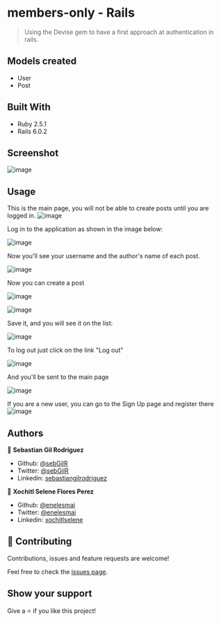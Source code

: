 # members-only - Rails

> Using the Devise gem to have a first approach at authentication in rails.

## Models created

- User
- Post

## Built With

- Ruby 2.5.1
- Rails 6.0.2


## Screenshot

![image](https://user-images.githubusercontent.com/5160907/81008694-f771a180-8e18-11ea-901a-c2ec4be49735.png)


## Usage

This is the main page, you will not be able to create posts until you are logged in.
![image](https://user-images.githubusercontent.com/5160907/81008970-68b15480-8e19-11ea-9b87-3d7d4f4fde7e.png)

Log in to the application as shown in the image below:

![image](https://user-images.githubusercontent.com/5160907/81009168-bcbc3900-8e19-11ea-9608-d7216b825c87.png)

Now you'll see your username and the author's name of each post.

![image](https://user-images.githubusercontent.com/5160907/81009291-fdb44d80-8e19-11ea-979f-1bd6c1c89942.png)

Now you can create a post

![image](https://user-images.githubusercontent.com/5160907/81009661-ac588e00-8e1a-11ea-82c9-90d4c9d583fd.png)

![image](https://user-images.githubusercontent.com/5160907/81009765-da3dd280-8e1a-11ea-8438-f05d1246c955.png)

Save it, and you will see it on the list:

![image](https://user-images.githubusercontent.com/5160907/81009809-ed50a280-8e1a-11ea-9782-ab847783504a.png)

To log out just click on the link "Log out"

![image](https://user-images.githubusercontent.com/5160907/81009403-2dfbec00-8e1a-11ea-8bb9-4dd2ae01c92c.png)

And you'll be sent to the main page

![image](https://user-images.githubusercontent.com/5160907/81009476-5552b900-8e1a-11ea-882f-5aa57ad1cd2e.png)

If you are a new user, you can go to the Sign Up page and register there
![image](https://user-images.githubusercontent.com/5160907/81009900-12451580-8e1b-11ea-8c72-1bc9cec6dfe6.png)



## Authors

👤 **Sebastian Gil Rodriguez**

- Github: [@sebGilR](https://github.com/sebGilR)
- Twitter: [@sebGilR](https://twitter.com/sebGilR)
- Linkedin: [sebastiangilrodriguez](https://www.linkedin.com/in/sebastiangilrodriguez)

👤 **Xochitl Selene Flores Perez**

- Github: [@enelesmai](https://github.com/enelesmai)
- Twitter: [@enelesmai](https://twitter.com/enelesmai)
- Linkedin: [xochitlselene](https://www.linkedin.com/in/xochitlselene)

## 🤝 Contributing

Contributions, issues and feature requests are welcome!

Feel free to check the [issues page](issues/).

## Show your support

Give a ⭐️ if you like this project!

